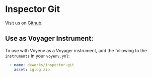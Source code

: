 # Inspector Git

Visit us on [Github](https://github.com/MarioRivis/inspector-git/tree/compass-metrics).

## Use as Voyager Instrument:
To use with Voyenv as a Voyager instrument, add the following to the `instruments` in your `voyenv.yml`:

```yaml
  - name: dxworks/inspector-git
    asset: iglog.zip
```
